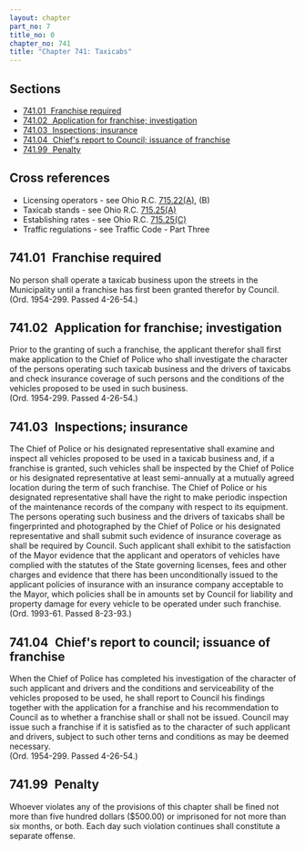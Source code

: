 ```yaml
---
layout: chapter
part_no: 7
title_no: 0
chapter_no: 741
title: "Chapter 741: Taxicabs"
---
```


## Sections

* [741.01   Franchise required](#74101-franchise-required)
* [741.02   Application for franchise; investigation](#74102-application-for-franchise-investigation)
* [741.03   Inspections; insurance](#74103-inspections-insurance)
* [741.04   Chief's report to Council; issuance of franchise](#74104-chiefs-report-to-council-issuance-of-franchise)
* [741.99   Penalty](#74199-penalty)

## Cross references

* Licensing operators - see Ohio R.C. [715.22(A)][ORC 715.22], (B)
* Taxicab stands - see Ohio R.C. [715.25(A)][ORC 715.25]
* Establishing rates - see Ohio R.C. [715.25(C)][ORC 715.25]
* Traffic regulations - see Traffic Code - Part Three

## 741.01   Franchise required

No person shall operate a taxicab business upon the streets in the
Municipality until a franchise has first been granted therefor by Council.\
(Ord. 1954-299. Passed 4-26-54.)

## 741.02   Application for franchise; investigation

Prior to the granting of such a franchise, the applicant therefor shall
first make application to the Chief of Police who shall investigate the
character of the persons operating such taxicab business and the drivers of
taxicabs and check insurance coverage of such persons and the conditions of the
vehicles proposed to be used in such business.\
(Ord. 1954-299. Passed 4-26-54.)

## 741.03   Inspections; insurance

The Chief of Police or his designated representative shall examine and
inspect all vehicles proposed to be used in a taxicab business and, if a
franchise is granted, such vehicles shall be inspected by the Chief of Police
or his designated representative at least semi-annually at a mutually agreed
location during the term of such franchise. The Chief of Police or his
designated representative shall have the right to make periodic inspection of
the maintenance records of the company with respect to its equipment. The
persons operating such business and the drivers of taxicabs shall be
fingerprinted and photographed by the Chief of Police or his designated
representative and shall submit such evidence of insurance coverage as shall be
required by Council. Such applicant shall exhibit to the satisfaction of the
Mayor evidence that the applicant and operators of vehicles have complied with
the statutes of the State governing licenses, fees and other charges and
evidence that there has been unconditionally issued to the applicant policies
of insurance with an insurance company acceptable to the Mayor, which policies
shall be in amounts set by Council for liability and property damage for every
vehicle to be operated under such franchise.\
(Ord. 1993-61. Passed 8-23-93.)

## 741.04   Chief's report to council; issuance of franchise

When the Chief of Police has completed his investigation of the character of
such applicant and drivers and the conditions and serviceability of the
vehicles proposed to be used, he shall report to Council his findings together
with the application for a franchise and his recommendation to Council as to
whether a franchise shall or shall not be issued. Council may issue such a
franchise if it is satisfied as to the character of such applicant and drivers,
subject to such other terns and conditions as may be deemed necessary.\
(Ord. 1954-299. Passed 4-26-54.)

## 741.99   Penalty

Whoever violates any of the provisions of this chapter shall be fined not
more than five hundred dollars ($500.00) or imprisoned for not more than six
months, or both. Each day such violation continues shall constitute a separate
offense.

[ORC 715.22]:<https://codes.ohio.gov/ohio-revised-code/section-715.22>
[ORC 715.25]:<https://codes.ohio.gov/ohio-revised-code/section-715.25>
